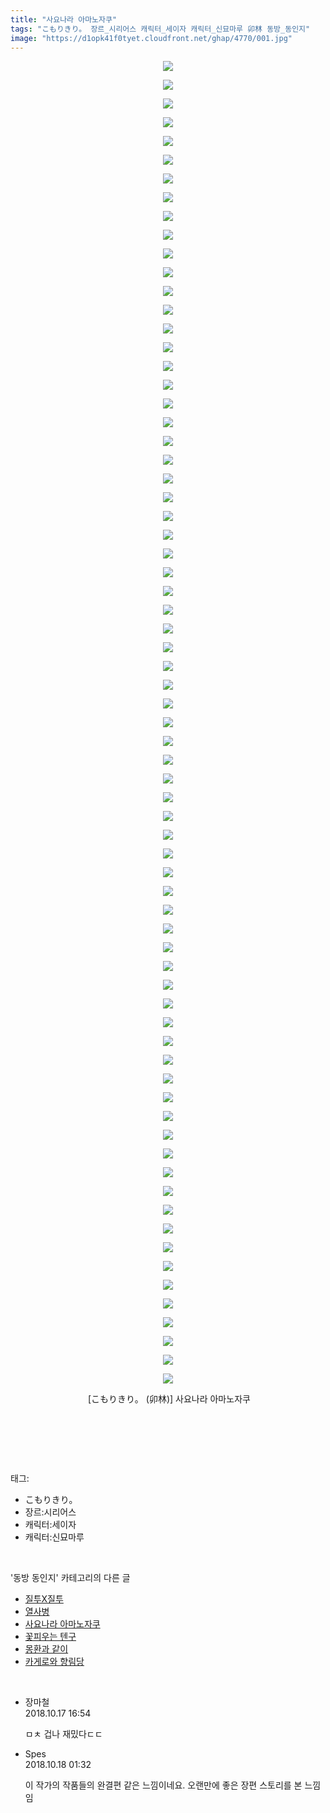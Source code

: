 ```yaml
---
title: "사요나라 아마노자쿠"
tags: "こもりきり。 장르_시리어스 캐릭터_세이자 캐릭터_신묘마루 卯林 동방_동인지"
image: "https://d1opk41f0tyet.cloudfront.net/ghap/4770/001.jpg"
---
```

<div class="article">
<p style="text-align: center; clear: none; float: none;"><img src="{{ site.imgserver10 }}/ghap/4770/001.jpg"/></p>
<p style="text-align: center; clear: none; float: none;"><img src="{{ site.imgserver10 }}/ghap/4770/002.jpg"/></p>
<p style="text-align: center; clear: none; float: none;"><img src="{{ site.imgserver10 }}/ghap/4770/003.jpg"/></p>
<p style="text-align: center; clear: none; float: none;"><img src="{{ site.imgserver10 }}/ghap/4770/004.jpg"/></p>
<p style="text-align: center; clear: none; float: none;"><img src="{{ site.imgserver10 }}/ghap/4770/005.jpg"/></p>
<p style="text-align: center; clear: none; float: none;"><img src="{{ site.imgserver10 }}/ghap/4770/006.jpg"/></p>
<p style="text-align: center; clear: none; float: none;"><img src="{{ site.imgserver10 }}/ghap/4770/007.jpg"/></p>
<p style="text-align: center; clear: none; float: none;"><img src="{{ site.imgserver10 }}/ghap/4770/008.jpg"/></p>
<p style="text-align: center; clear: none; float: none;"><img src="{{ site.imgserver10 }}/ghap/4770/009.jpg"/></p>
<p style="text-align: center; clear: none; float: none;"><img src="{{ site.imgserver10 }}/ghap/4770/010.jpg"/></p>
<p style="text-align: center; clear: none; float: none;"><img src="{{ site.imgserver10 }}/ghap/4770/011.jpg"/></p>
<p style="text-align: center; clear: none; float: none;"><img src="{{ site.imgserver10 }}/ghap/4770/012.jpg"/></p>
<p style="text-align: center; clear: none; float: none;"><img src="{{ site.imgserver10 }}/ghap/4770/013.jpg"/></p>
<p style="text-align: center; clear: none; float: none;"><img src="{{ site.imgserver10 }}/ghap/4770/014.jpg"/></p>
<p style="text-align: center; clear: none; float: none;"><img src="{{ site.imgserver10 }}/ghap/4770/015.jpg"/></p>
<p style="text-align: center; clear: none; float: none;"><img src="{{ site.imgserver10 }}/ghap/4770/016.jpg"/></p>
<p style="text-align: center; clear: none; float: none;"><img src="{{ site.imgserver10 }}/ghap/4770/017.jpg"/></p>
<p style="text-align: center; clear: none; float: none;"><img src="{{ site.imgserver10 }}/ghap/4770/018.jpg"/></p>
<p style="text-align: center; clear: none; float: none;"><img src="{{ site.imgserver10 }}/ghap/4770/019.jpg"/></p>
<p style="text-align: center; clear: none; float: none;"><img src="{{ site.imgserver10 }}/ghap/4770/020.jpg"/></p>
<p style="text-align: center; clear: none; float: none;"><img src="{{ site.imgserver10 }}/ghap/4770/021.jpg"/></p>
<p style="text-align: center; clear: none; float: none;"><img src="{{ site.imgserver10 }}/ghap/4770/022.jpg"/></p>
<p style="text-align: center; clear: none; float: none;"><img src="{{ site.imgserver10 }}/ghap/4770/023.jpg"/></p>
<p style="text-align: center; clear: none; float: none;"><img src="{{ site.imgserver10 }}/ghap/4770/024.jpg"/></p>
<p style="text-align: center; clear: none; float: none;"><img src="{{ site.imgserver10 }}/ghap/4770/025.jpg"/></p>
<p style="text-align: center; clear: none; float: none;"><img src="{{ site.imgserver10 }}/ghap/4770/026.jpg"/></p>
<p style="text-align: center; clear: none; float: none;"><img src="{{ site.imgserver10 }}/ghap/4770/027.jpg"/></p>
<p style="text-align: center; clear: none; float: none;"><img src="{{ site.imgserver10 }}/ghap/4770/028.jpg"/></p>
<p style="text-align: center; clear: none; float: none;"><img src="{{ site.imgserver10 }}/ghap/4770/029.jpg"/></p>
<p style="text-align: center; clear: none; float: none;"><img src="{{ site.imgserver10 }}/ghap/4770/030.jpg"/></p>
<p style="text-align: center; clear: none; float: none;"><img src="{{ site.imgserver10 }}/ghap/4770/031.jpg"/></p>
<p style="text-align: center; clear: none; float: none;"><img src="{{ site.imgserver10 }}/ghap/4770/032.jpg"/></p>
<p style="text-align: center; clear: none; float: none;"><img src="{{ site.imgserver10 }}/ghap/4770/033.jpg"/></p>
<p style="text-align: center; clear: none; float: none;"><img src="{{ site.imgserver10 }}/ghap/4770/034.jpg"/></p>
<p style="text-align: center; clear: none; float: none;"><img src="{{ site.imgserver10 }}/ghap/4770/035.jpg"/></p>
<p style="text-align: center; clear: none; float: none;"><img src="{{ site.imgserver10 }}/ghap/4770/036.jpg"/></p>
<p style="text-align: center; clear: none; float: none;"><img src="{{ site.imgserver10 }}/ghap/4770/037.jpg"/></p>
<p style="text-align: center; clear: none; float: none;"><img src="{{ site.imgserver10 }}/ghap/4770/038.jpg"/></p>
<p style="text-align: center; clear: none; float: none;"><img src="{{ site.imgserver10 }}/ghap/4770/039.jpg"/></p>
<p style="text-align: center; clear: none; float: none;"><img src="{{ site.imgserver10 }}/ghap/4770/040.jpg"/></p>
<p style="text-align: center; clear: none; float: none;"><img src="{{ site.imgserver10 }}/ghap/4770/041.jpg"/></p>
<p style="text-align: center; clear: none; float: none;"><img src="{{ site.imgserver10 }}/ghap/4770/042.jpg"/></p>
<p style="text-align: center; clear: none; float: none;"><img src="{{ site.imgserver10 }}/ghap/4770/043.jpg"/></p>
<p style="text-align: center; clear: none; float: none;"><img src="{{ site.imgserver10 }}/ghap/4770/044.jpg"/></p>
<p style="text-align: center; clear: none; float: none;"><img src="{{ site.imgserver10 }}/ghap/4770/045.jpg"/></p>
<p style="text-align: center; clear: none; float: none;"><img src="{{ site.imgserver10 }}/ghap/4770/046.jpg"/></p>
<p style="text-align: center; clear: none; float: none;"><img src="{{ site.imgserver10 }}/ghap/4770/047.jpg"/></p>
<p style="text-align: center; clear: none; float: none;"><img src="{{ site.imgserver10 }}/ghap/4770/048.jpg"/></p>
<p style="text-align: center; clear: none; float: none;"><img src="{{ site.imgserver10 }}/ghap/4770/049.jpg"/></p>
<p style="text-align: center; clear: none; float: none;"><img src="{{ site.imgserver10 }}/ghap/4770/050.jpg"/></p>
<p style="text-align: center; clear: none; float: none;"><img src="{{ site.imgserver10 }}/ghap/4770/051.jpg"/></p>
<p style="text-align: center; clear: none; float: none;"><img src="{{ site.imgserver10 }}/ghap/4770/052.jpg"/></p>
<p style="text-align: center; clear: none; float: none;"><img src="{{ site.imgserver10 }}/ghap/4770/053.jpg"/></p>
<p style="text-align: center; clear: none; float: none;"><img src="{{ site.imgserver10 }}/ghap/4770/054.jpg"/></p>
<p style="text-align: center; clear: none; float: none;"><img src="{{ site.imgserver10 }}/ghap/4770/055.jpg"/></p>
<p style="text-align: center; clear: none; float: none;"><img src="{{ site.imgserver10 }}/ghap/4770/056.jpg"/></p>
<p style="text-align: center; clear: none; float: none;"><img src="{{ site.imgserver10 }}/ghap/4770/057.jpg"/></p>
<p style="text-align: center; clear: none; float: none;"><img src="{{ site.imgserver10 }}/ghap/4770/058.jpg"/></p>
<p style="text-align: center; clear: none; float: none;"><img src="{{ site.imgserver10 }}/ghap/4770/059.jpg"/></p>
<p style="text-align: center; clear: none; float: none;"><img src="{{ site.imgserver10 }}/ghap/4770/060.jpg"/></p>
<p style="text-align: center; clear: none; float: none;"><img src="{{ site.imgserver10 }}/ghap/4770/061.jpg"/></p>
<p style="text-align: center; clear: none; float: none;"><img src="{{ site.imgserver10 }}/ghap/4770/062.jpg"/></p>
<p style="text-align: center; clear: none; float: none;"><img src="{{ site.imgserver10 }}/ghap/4770/063.jpg"/></p>
<p style="text-align: center; clear: none; float: none;"><img src="{{ site.imgserver10 }}/ghap/4770/064.jpg"/></p>
<p style="text-align: center; clear: none; float: none;"><img src="{{ site.imgserver10 }}/ghap/4770/065.jpg"/></p>
<p style="text-align: center; clear: none; float: none;"><img src="{{ site.imgserver10 }}/ghap/4770/066.jpg"/></p>
<p style="text-align: center; clear: none; float: none;"><img src="{{ site.imgserver10 }}/ghap/4770/067.jpg"/></p>
<p style="text-align: center; clear: none; float: none;"><img src="{{ site.imgserver10 }}/ghap/4770/068.jpg"/></p>
<p style="text-align: center; clear: none; float: none;"><img src="{{ site.imgserver10 }}/ghap/4770/069.jpg"/></p>
<p style="text-align: center; clear: none; float: none;"><img src="{{ site.imgserver10 }}/ghap/4770/070.jpg"/></p>
<p style="text-align: center; clear: none; float: none;"><img src="{{ site.imgserver10 }}/ghap/4770/071.jpg"/></p>
<p style="text-align: center; clear: none; float: none;"> [こもりきり。 (卯林)] 사요나라 아마노자쿠</p>
<p style="text-align: center; clear: none; float: none;"><br/></p>
<p><br/></p>
</div><br/>
<div class="tagTrail">
<p>태그: </p>
<ul>
<li>こもりきり。</li>
<li>장르:시리어스</li>
<li>캐릭터:세이자</li>
<li>캐릭터:신묘마루</li>
</ul>
</div><br/>
<div class="another">
<p>'동방 동인지' 카테고리의 다른 글</p>
<ul>
<li><a href="/ghap_4779">질투X질투</a></li>
<li><a href="/ghap_4774">열사병</a></li>
<li><a href="/ghap_4770">사요나라 아마노자쿠</a></li>
<li><a href="/ghap_4767">꽃피우는 텐구</a></li>
<li><a href="/ghap_4764">몽환과 같이</a></li>
<li><a href="/ghap_4763">카게로와 향림당</a></li>
</ul>
</div><br/>
<div class="cb_module cb_fluid">
<div class="cb_wrt cb_profile">
<div class="comment">
<ul>
<li class="cb_thumb_off" id="comment15357209">
<div class="cb_comment_area">
<div class="cb_info_area">
<div class="cb_section">
<span class="cb_nick_name">장마철</span>
</div>
<div class="cb_section">
<span class="cb_date">2018.10.17 16:54 </span>
</div>
</div>
<div class="cb_dsc_comment">
<p class="cb_dsc">
											ㅁㅊ 겁나 재밌다ㄷㄷ
										</p>
</div>
</div></li>
<li class="cb_thumb_off" id="comment15357452">
<div class="cb_comment_area">
<div class="cb_info_area">
<div class="cb_section">
<span class="cb_nick_name">Spes</span>
</div>
<div class="cb_section">
<span class="cb_date">2018.10.18 01:32 </span>
</div>
</div>
<div class="cb_dsc_comment">
<p class="cb_dsc">
											이 작가의 작품들의 완결편 같은 느낌이네요. 오랜만에 좋은 장편 스토리를 본 느낌임
										</p>
</div>
</div></li>
</ul>
</div>
</div><!-- commentList close -->
</div><br/>
